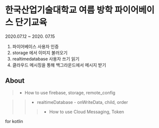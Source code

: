 
# 한국산업기술대학교 여름 방학 파이어베이스 단기교육    
2020.07.12 ~ 2020. 07.15    
1. 파이어베이스 사용자 인증
2. storage 에서 이미지 불러오기
3. realtimedatabase 사용자 쓰기 읽기
4. 클라우드 메시징을 통해 백그라운드에서 메시지 받기    

## About
> * How to use firebase, storage, remote_config

> > * realtimeDatabase - onWriteData, child, order    
> > > * How to use Cloud Messaging, Token

  for kotlin 
